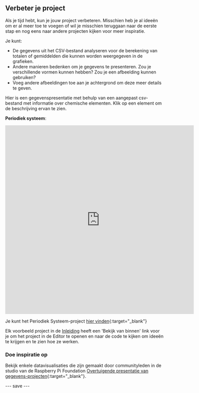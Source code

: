 ## Verbeter je project

Als je tijd hebt, kun je jouw project verbeteren. Misschien heb je al ideeën om er al meer toe te voegen of wil je misschien teruggaan naar de eerste stap en nog eens naar andere projecten kijken voor meer inspiratie.

Je kunt:
- De gegevens uit het CSV-bestand analyseren voor de berekening van totalen of gemiddelden die kunnen worden weergegeven in de grafieken.
- Andere manieren bedenken om je gegevens te presenteren. Zou je verschillende vormen kunnen hebben? Zou je een afbeelding kunnen gebruiken?
- Voeg andere afbeeldingen toe aan je achtergrond om deze meer details te geven.

Hier is een gegevenspresentatie met behulp van een aangepast csv-bestand met informatie over chemische elementen. Klik op een element om de beschrijving ervan te zien.

**Periodiek systeem**:
<iframe src="https://editor.raspberrypi.org/en/embed/viewer/periodic-table-example" width="600" height="600" frameborder="0" marginwidth="0" marginheight="0" allowfullscreen>
</iframe>

Je kunt het Periodiek Systeem-project [hier vinden](https://editor.raspberrypi.org/en/projects/periodic-table-example){:target="_blank"}

Elk voorbeeld project in de [Inleiding](https://projects.raspberrypi.org/en/projects/persuasive-data-presentation/0) heeft een 'Bekijk van binnen' link voor je om het project in de Editor te openen en naar de code te kijken om ideeën te krijgen en te zien hoe ze werken.

### Doe inspiratie op

Bekijk enkele datavisualisaties die zijn gemaakt door communityleden in de studio van de Raspberry Pi Foundation [Overtuigende presentatie van gegevens-projecten](https://wke.lt/w/s/Pmjl0o){:target="_blank"}.

--- save ---

